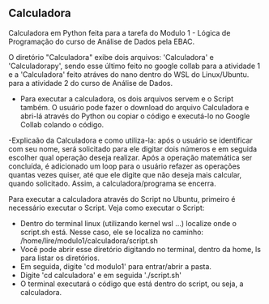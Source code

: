 ## Calculadora
Calculadora em Python feita para a tarefa do Modulo 1 - Lógica de Programação do curso de Análise de Dados pela EBAC. 

O diretório "Calculadora" exibe dois arquivos: 'Calculadora' e 'Calculadorapy', sendo esse último feito no google collab para a atividade 1 e a 'Calculadora' feito atráves do nano dentro do WSL do Linux/Ubuntu. para a atividade 2 do curso de Análise de Dados. 

- Para executar a calculadora, os dois arquivos servem e o Script também. O usuário pode fazer o download do arquivo Calculadora e abri-lá através do Python ou copiar o código e executá-lo no Google Collab colando o código. 
  
 -Explicaão da Calculadora e como utiliza-la: após o usuário se identificar com seu nome, será solicitado para ele digitar dois números e em seguida escolher qual operação deseja realizar. Após a operação matemática ser concluída, é adicionado um loop para o usuário refazer as operações quantas vezes quiser, até que ele digite que não deseja mais calcular, quando solicitado. Assim, a calculadora/programa se encerra.
   
Para executar a calculadora através do Script no Ubuntu, primeiro é necessário executar o Script. 
Veja como executar o Script:

- Dentro do terminal linux (utilizando kernel wsl ...) localize onde o script.sh está. Nesse caso, ele se localiza no caminho: /home/lire/modulo1/calculadora/script.sh
- Você pode abrir esse diretório digitando no terminal, dentro da home, ls para listar os diretórios.
- Em seguida, digite 'cd modulo1' para entrar/abrir a pasta.
- Digite 'cd calculadora' e em seguida './script.sh'
- O terminal executará o código que está dentro do script, ou seja, a calculadora.
